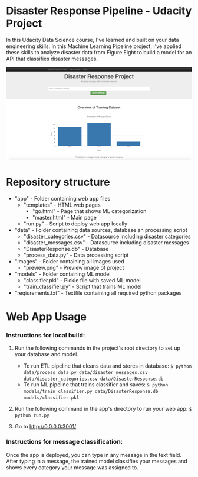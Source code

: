 # Disaster Response Pipeline  - Udacity Project
In this Udacity Data Science course, I've learned and built on your data engineering skills. In this Machine Learning Pipeline project, I've applied these skills to analyze disaster data from Figure Eight to build a model for an API that classifies disaster messages.

![Project Preview](/images/preview.png)

# Repository structure
* "app" - Folder containing web app files
  * "templates" - HTML web pages
    * "go.html" - Page that shows ML categorization
    * "master.html" - Main page
  * "run.py" - Script to deploy web app locally
* "data" - Folder containing data sources, database an processing script
  * "disaster_categories.csv" - Datasource including disaster categories
  * "disaster_messages.csv" - Datasource including disaster messages
  * "DisasterResponse.db" - Database
  * "process_data.py" - Data processing script
* "Images" - Folder containing all images used
  * "preview.png" - Preview image of project
* "models" - Folder containing ML model
  * "classifier.pkl" - Pickle file with saved ML model
  * "train_classifier.py" - Script that trains ML model
* "reqiurements.txt" - Textfile containing all required python packages

# Web App Usage
### Instructions for local build:
1. Run the following commands in the project's root directory to set up your database and model.

    - To run ETL pipeline that cleans data and stores in database:
    `$ python data/process_data.py data/disaster_messages.csv data/disaster_categories.csv data/DisasterResponse.db`
    - To run ML pipeline that trains classifier and saves:
    `$ python models/train_classifier.py data/DisasterResponse.db models/classifier.pkl`

2. Run the following command in the app's directory to run your web app:
    `$ python run.py`

3. Go to http://0.0.0.0:3001/

### Instructions for message classification:
Once the app is deployed, you can type in any message in the text field. After typing in a message, the trained model classifies your messages and shows every category your message was assigned to.
